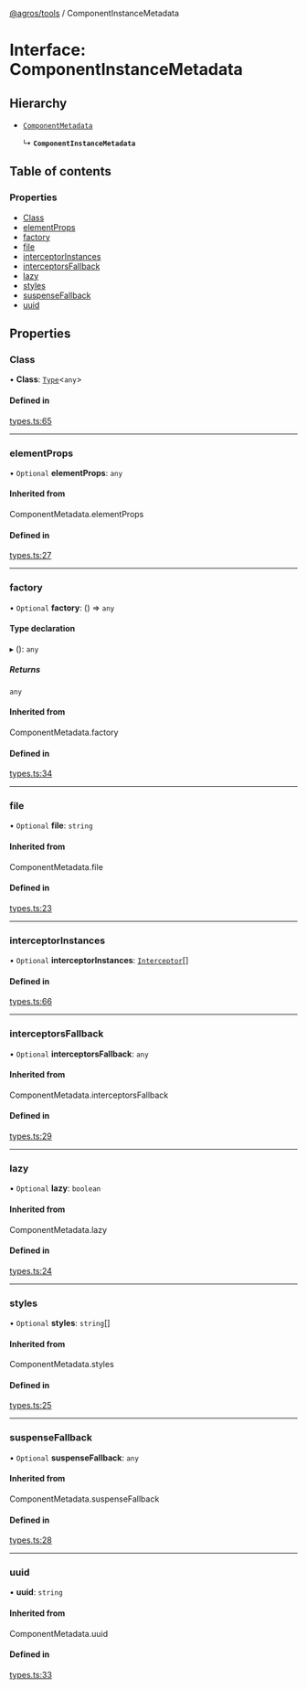 [@agros/tools](../index.md) / ComponentInstanceMetadata

# Interface: ComponentInstanceMetadata

## Hierarchy

- [`ComponentMetadata`](../index.md#componentmetadata)

  ↳ **`ComponentInstanceMetadata`**

## Table of contents

### Properties

- [Class](ComponentInstanceMetadata.md#class)
- [elementProps](ComponentInstanceMetadata.md#elementprops)
- [factory](ComponentInstanceMetadata.md#factory)
- [file](ComponentInstanceMetadata.md#file)
- [interceptorInstances](ComponentInstanceMetadata.md#interceptorinstances)
- [interceptorsFallback](ComponentInstanceMetadata.md#interceptorsfallback)
- [lazy](ComponentInstanceMetadata.md#lazy)
- [styles](ComponentInstanceMetadata.md#styles)
- [suspenseFallback](ComponentInstanceMetadata.md#suspensefallback)
- [uuid](ComponentInstanceMetadata.md#uuid)

## Properties

### <a id="class" name="class"></a> Class

• **Class**: [`Type`](../index.md#type)<`any`\>

#### Defined in

[types.ts:65](https://github.com/agrosjs/agros/blob/4a028b2/packages/agros-tools/src/types.ts#L65)

___

### <a id="elementprops" name="elementprops"></a> elementProps

• `Optional` **elementProps**: `any`

#### Inherited from

ComponentMetadata.elementProps

#### Defined in

[types.ts:27](https://github.com/agrosjs/agros/blob/4a028b2/packages/agros-tools/src/types.ts#L27)

___

### <a id="factory" name="factory"></a> factory

• `Optional` **factory**: () => `any`

#### Type declaration

▸ (): `any`

##### Returns

`any`

#### Inherited from

ComponentMetadata.factory

#### Defined in

[types.ts:34](https://github.com/agrosjs/agros/blob/4a028b2/packages/agros-tools/src/types.ts#L34)

___

### <a id="file" name="file"></a> file

• `Optional` **file**: `string`

#### Inherited from

ComponentMetadata.file

#### Defined in

[types.ts:23](https://github.com/agrosjs/agros/blob/4a028b2/packages/agros-tools/src/types.ts#L23)

___

### <a id="interceptorinstances" name="interceptorinstances"></a> interceptorInstances

• `Optional` **interceptorInstances**: [`Interceptor`](Interceptor.md)[]

#### Defined in

[types.ts:66](https://github.com/agrosjs/agros/blob/4a028b2/packages/agros-tools/src/types.ts#L66)

___

### <a id="interceptorsfallback" name="interceptorsfallback"></a> interceptorsFallback

• `Optional` **interceptorsFallback**: `any`

#### Inherited from

ComponentMetadata.interceptorsFallback

#### Defined in

[types.ts:29](https://github.com/agrosjs/agros/blob/4a028b2/packages/agros-tools/src/types.ts#L29)

___

### <a id="lazy" name="lazy"></a> lazy

• `Optional` **lazy**: `boolean`

#### Inherited from

ComponentMetadata.lazy

#### Defined in

[types.ts:24](https://github.com/agrosjs/agros/blob/4a028b2/packages/agros-tools/src/types.ts#L24)

___

### <a id="styles" name="styles"></a> styles

• `Optional` **styles**: `string`[]

#### Inherited from

ComponentMetadata.styles

#### Defined in

[types.ts:25](https://github.com/agrosjs/agros/blob/4a028b2/packages/agros-tools/src/types.ts#L25)

___

### <a id="suspensefallback" name="suspensefallback"></a> suspenseFallback

• `Optional` **suspenseFallback**: `any`

#### Inherited from

ComponentMetadata.suspenseFallback

#### Defined in

[types.ts:28](https://github.com/agrosjs/agros/blob/4a028b2/packages/agros-tools/src/types.ts#L28)

___

### <a id="uuid" name="uuid"></a> uuid

• **uuid**: `string`

#### Inherited from

ComponentMetadata.uuid

#### Defined in

[types.ts:33](https://github.com/agrosjs/agros/blob/4a028b2/packages/agros-tools/src/types.ts#L33)
